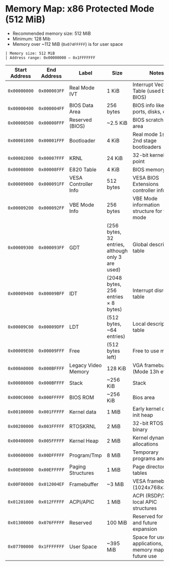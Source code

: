 # Memory Map: x86 Protected Mode (512 MiB)

 - Recommended memory size: 512 MiB
 - Minimum: 128 Mib
 - Memory over ~112 MiB (`0x074FFFFF`) is for user space

```
| Memory size: 512 MiB
| Address range: 0x00000000 – 0x1FFFFFFF
```

| Start Address | End Address  | Label               | Size      | Notes                                                    |
| ------------- | ------------ | ------------------- | --------- | -------------------------------------------------------- |
| `0x00000000`  | `0x000003FF` | Real Mode IVT       | 1 KiB     | Interrupt Vector Table (used by BIOS)                    |
| `0x00000400`  | `0x000004FF` | BIOS Data Area      | 256 bytes | BIOS info like serial ports, disks, etc.                 |
| `0x00000500`  | `0x00000FFF` | Reserved (BIOS)     | \~2.5 KiB | BIOS scratchpad area                                     |
| `0x00001000`  | `0x00001FFF` | Bootloader          | 4 KiB     | Real mode 1st and 2nd stage bootloaders                  |
| `0x00002000`  | `0x00007FFF` | KRNL                | 24 KiB    | 32-bit kernel entry point                                |
| `0x00008000`  | `0x00008FFF` | E820 Table          | 4 KiB     | BIOS memory map                                          |
| `0x00009000`  | `0x000091FF` | VESA Controller Info| 512 bytes | VESA BIOS Extensions controller info block    |
| `0x00009200`  | `0x000092FF` | VBE Mode Info       | 256 bytes | VBE Mode information structure for target mode|
| `0x00009300` | `0x000093FF`   |GDT |   (256 bytes, 32 entries, although only 3 are used)        | Global descriptor table |
| `0x00009400` | `0x00009BFF`   |IDT |  (2048 bytes, 256 entries × 8 bytes) | Interrupt disrupt table |
| `0x00009C00` | `0x00009DFF`   |LDT | (512 bytes, ~64 entries) | Local descriptor table
| `0x00009E00` | `0x00009FFF`   |Free|(512 bytes left) | Free to use memory |
| `0x000A0000`  | `0x000BFFFF` | Legacy Video Memory | 128 KiB   | VGA framebuffer (Mode 13h etc.)                          |
| `0x00080000`  | `0x000BFFFF` | Stack               |~256 KiB   | Stack|
| `0x000C0000`  | `0x000FFFFF` | BIOS ROM            |~256 KiB | Bios area
| `0x00100000`  | `0x001FFFFF` | Kernel data         | 1 MiB | Early kernel data, init heap|
| `0x00200000`  | `0x003FFFFF` | RTOSKRNL            | 2 MiB     | 32-bit RTOS Kernel binary                                |
| `0x00400000`  | `0x005FFFFF` | Kernel Heap         | 2 MiB     | Kernel dynamic allocations                               |
| `0x00600000`  | `0x00DFFFFF` | Program/Tmp         | 8 MiB     | Temporary programs and data                              |
| `0x00E00000`  | `0x00EFFFFF` | Paging Structures   | 1 MiB     | Page directory + tables                                  |
| `0x00F00000`  | `0x012004EF` | Framebuffer         | ~3 MiB     | VESA framebuffer (1024x768x32bpp)                     |
| `0x01201000`  | `0x012FFFFF` | ACPI/APIC           | 1 MiB     | ACPI (RSDP/XSDT), local APIC structures               |
| `0x01300000`  | `0x076FFFFF` | Reserved            | 100 MiB   | Reserved for MMIO and future expansion                |
| `0x07700000`  | `0x1FFFFFFF` | User Space          | ~395 MiB  | Space for user applications, memory mappings, future use |
